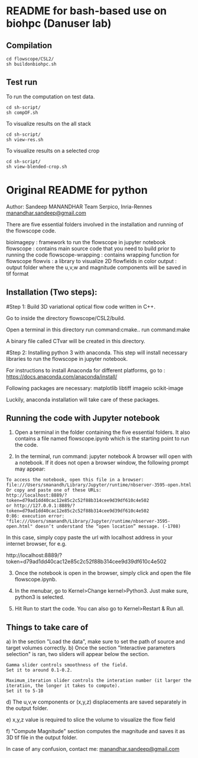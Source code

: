 # README for bash-based use on biohpc (Danuser lab)

## Compilation

```
cd flowscope/CSL2/
sh buildonbiohpc.sh
```

## Test run

To run the computation on test data. 
```
cd sh-script/
sh compOF.sh
```

To visualize results on the all stack
```
cd sh-script/
sh view-res.sh
```
To visualize results on a selected crop
```
cd sh-script/
sh view-blended-crop.sh
```

# Original README for python

Author: Sandeep MANANDHAR
Team Serpico, Inria-Rennes
manandhar.sandeep@gmail.com

There are five essential folders involved in the installation and running of the flowscope code.

bioimagepy : framework to run the flowscope in jupyter notebook
flowscope  : contains main source code that you need to build prior to running the code
flowscope-wrapping : contains wrapping function for flowscope
flowvis : a library to visualize 2D flowfields in color
output : output folder where the u,v,w and magnitude components will be saved in tif format

## Installation (Two steps):


#Step 1: Build 3D variational optical flow code written in C++.

Go to inside the directory flowscope/CSL2/build.

Open a terminal in this directory
run command:cmake..
run command:make

A binary file called CTvar will be created in this directory.



#Step 2: Installing python 3 with anaconda.
This step will install necessary libraries to run the flowscope in jupyter notebook.

For instructions to install Anaconda for different platforms, go to :
https://docs.anaconda.com/anaconda/install/

Following packages are necessary:
matplotlib
libtiff
imageio
scikit-image

Luckily, anaconda installation will take care of these packages.


## Running the code with Jupyter notebook

1) Open a terminal in the folder containing the five essential folders. It also contains a file
named flowscope.ipynb which is the starting point to run the code.

2) In the terminal, run command: jupyter notebook
A browser will open with a notebook. If it does not open a browser window, the following prompt may appear:

```
To access the notebook, open this file in a browser:
file:///Users/smanandh/Library/Jupyter/runtime/nbserver-3595-open.html
Or copy and paste one of these URLs:
http://localhost:8889/?token=d79ad1dd40cac12e85c2c52f88b314cee9d39df610c4e502
or http://127.0.0.1:8889/?token=d79ad1dd40cac12e85c2c52f88b314cee9d39df610c4e502
0:86: execution error: "file:///Users/smanandh/Library/Jupyter/runtime/nbserver-3595-open.html" doesn’t understand the “open location” message. (-1708)
```

In this case, simply copy paste the url with localhost address in your internet browser, for e.g.

http://localhost:8889/?token=d79ad1dd40cac12e85c2c52f88b314cee9d39df610c4e502


3) Once the notebook is open in the browser, simply click and open the file flowscope.ipynb.

4) In the menubar, go to Kernel>Change kernel>Python3. Just make sure, python3 is selected.

5) Hit Run to start the code. You can also go to Kernel>Restart & Run all.



## Things to take care of

a) In the section "Load the data", make sure to set the path of source and target volumes correctly.
b) Once the section "Interactive parameters selection" is ran, two sliders will appear below the section.
```
Gamma slider controls smoothness of the field. 
Set it to around 0.1-0.2.

Maximum_iteration slider controls the interation number (it larger the iteration, the longer it takes to compute). 
Set it to 5-10
```

d) The u,v,w components or (x,y,z) displacements are saved separately in the output folder.

e) x,y,z value is required to slice the volume to visualize the flow field

f) "Compute Magnitude" section computes the magnitude and saves it as 3D tif file in the output folder.

In case of any confusion, contact me: manandhar.sandeep@gmail.com


